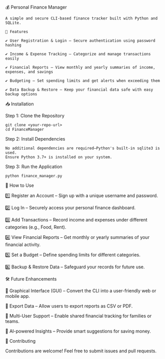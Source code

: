 💰 Personal Finance Manager

    A simple and secure CLI-based finance tracker built with Python and SQLite.

    🚀 Features
    
    ✔️ User Registration & Login – Secure authentication using password hashing
    
    ✔️ Income & Expense Tracking – Categorize and manage transactions easily
    
    ✔️ Financial Reports – View monthly and yearly summaries of income, expenses, and savings
    
    ✔️ Budgeting – Set spending limits and get alerts when exceeding them
    
    ✔️ Data Backup & Restore – Keep your financial data safe with easy backup options

📥 Installation

Step 1: Clone the Repository

    git clone <your-repo-url>
    cd FinanceManager

Step 2: Install Dependencies

    No additional dependencies are required—Python's built-in sqlite3 is used.
    Ensure Python 3.7+ is installed on your system.


Step 3: Run the Application

    python finance_manager.py


📌 How to Use

1️⃣ Register an Account – Sign up with a unique username and password.

2️⃣ Log In – Securely access your personal finance dashboard.

3️⃣ Add Transactions – Record income and expenses under different categories (e.g., Food, Rent).

4️⃣ View Financial Reports – Get monthly or yearly summaries of your financial activity.

5️⃣ Set a Budget – Define spending limits for different categories.

6️⃣ Backup & Restore Data – Safeguard your records for future use.



🛠 Future Enhancements

📌 Graphical Interface (GUI) – Convert the CLI into a user-friendly web or mobile app.

📌 Export Data – Allow users to export reports as CSV or PDF.

📌 Multi-User Support – Enable shared financial tracking for families or teams.

📌 AI-powered Insights – Provide smart suggestions for saving money.



🤝 Contributing

Contributions are welcome! Feel free to submit issues and pull requests.
